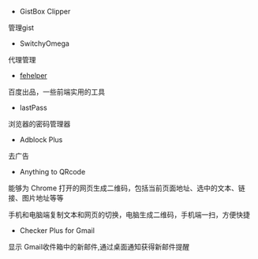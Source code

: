 * GistBox Clipper

管理gist

* SwitchyOmega

代理管理

* [fehelper](http://www.baidufe.com/fehelper)

百度出品，一些前端实用的工具

* lastPass

浏览器的密码管理器

* Adblock Plus

去广告

* Anything to QRcode

能够为 Chrome 打开的网页生成二维码，包括当前页面地址、选中的文本、链接、图片地址等等

手机和电脑端复制文本和网页的切换，电脑生成二维码，手机端一扫，方便快捷

* Checker Plus for Gmail

显示 Gmail收件箱中的新邮件,通过桌面通知获得新邮件提醒